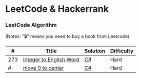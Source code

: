 
LeetCode & Hackerrank
========

### LeetCode Algorithm

(Notes: "🔒" means you need to buy a book from Leetcode)


| # | Title | Solution | Difficulty |
|---| ----- | -------- | ---------- |
|273|[Integer to English Word ](https://leetcode.com/problems/integer-to-english-words/description/) | [C#](https://github.com/Reza-Navazani/LeetCodeHackerrank/blob/f0391eddb8d697d081652b041115d5e220bcc16c/C%23/Int_To_Word.cs)|Hard|
|#|[move 0 to center ]() | [C#]()|Hard|
